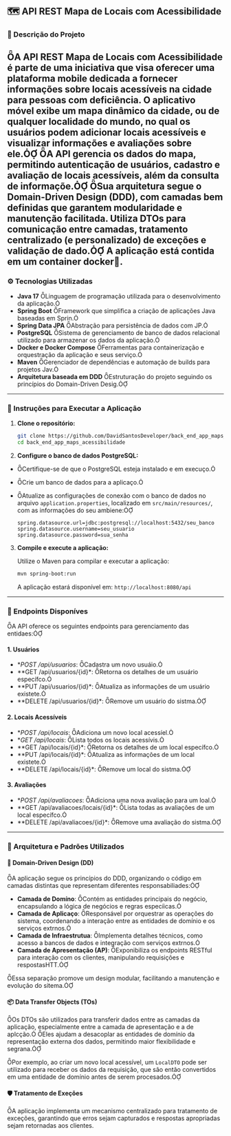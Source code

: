 
## 🗺️ API REST Mapa de Locais com Acessibilidade

### 📖 Descrição do Projeto
A API REST Mapa de Locais com Acessibilidade é parte de uma iniciativa que visa oferecer uma plataforma mobile dedicada a fornecer informações sobre locais acessíveis na cidade para pessoas com deficiência. O aplicativo móvel exibe um mapa dinâmico da cidade, ou de qualquer localidade do mundo, no qual os usuários podem adicionar locais acessíveis e visualizar informações e avaliações sobre ele.
A API gerencia os dados do mapa, permitindo autenticação de usuários, cadastro e avaliação de locais acessíveis, além da consulta de informaçõe.
Sua arquitetura segue o Domain-Driven Design (DDD), com camadas bem definidas que garantem modularidade e manutenção facilitada. Utiliza DTOs para comunicação entre camadas, tratamento centralizado (e personalizado) de exceções e validação de dado.
A aplicação está contida em um container docker🐳.
---

### ⚙️ Tecnologias Utilizadas

- **Java 17** Linguagem de programação utilizada para o desenvolvimento da aplicação.
- **Spring Boot** Framework que simplifica a criação de aplicações Java baseadas em Sprin.
- **Spring Data JPA** Abstração para persistência de dados com JP.
- **PostgreSQL** Sistema de gerenciamento de banco de dados relacional utilizado para armazenar os dados da aplicação.
- **Docker e Docker Compose** Ferramentas para containerização e orquestração da aplicação e seus serviço.
- **Maven** Gerenciador de dependências e automação de builds para projetos Jav.
- **Arquitetura baseada em DDD** Estruturação do projeto seguindo os princípios do Domain-Driven Desig.

---

### 🚀 Instruções para Executar a Aplicação

1. **Clone o repositório:**

   ```bash
   git clone https://github.com/DavidSantosDeveloper/back_end_app_maps_acessibilidade.git
   cd back_end_app_maps_acessibilidade
   ```

2. **Configure o banco de dados PostgreSQL:**

  - Certifique-se de que o PostgreSQL esteja instalado e em execuço.
  - Crie um banco de dados para a aplicaço.
  - Atualize as configurações de conexão com o banco de dados no arquivo `application.properties`, localizado em `src/main/resources/`, com as informações do seu ambiene:

     ```properties
     spring.datasource.url=jdbc:postgresql://localhost:5432/seu_banco
     spring.datasource.username=seu_usuario
     spring.datasource.password=sua_senha
     ```

3. **Compile e execute a aplicação:**

   Utilize o Maven para compilar e executar a aplicação:

   ```bash
   mvn spring-boot:run
   ```

   A aplicação estará disponível em: `http://localhost:8080/api`

---

### 📘 Endpoints Disponíves

A API oferece os seguintes endpoints para gerenciamento das entidaes:

#### 1. **Usuários**

- **POST /api/usuarios*: Cadastra um novo usuáio.
- **GET /api/usuarios/{id}*: Retorna os detalhes de um usuário específco.
- **PUT /api/usuarios/{id}*: Atualiza as informações de um usuário existete.
- **DELETE /api/usuarios/{id}*: Remove um usuário do sistma.

#### 2. **Locais Acessíveis**

- **POST /api/locais*: Adiciona um novo local acessíel.
- **GET /api/locais*: Lista todos os locais acessívis.
- **GET /api/locais/{id}*: Retorna os detalhes de um local específco.
- **PUT /api/locais/{id}*: Atualiza as informações de um local existete.
- **DELETE /api/locais/{id}*: Remove um local do sistma.

#### 3. **Avaliações**

- **POST /api/avaliacoes*: Adiciona uma nova avaliação para um loal.
- **GET /api/avaliacoes/locais/{id}*: Lista todas as avaliações de um local específco.
- **DELETE /api/avaliacoes/{id}*: Remove uma avaliação do sistma.

---

### 🧱 Arquitetura e Padrões Utilizados

#### 🧩 Domain-Driven Design (DD)

A aplicação segue os princípios do DDD, organizando o código em camadas distintas que representam diferentes responsabiliades:

- **Camada de Domíno**: Contém as entidades principais do negócio, encapsulando a lógica de negócios e regras especíicas.
- **Camada de Aplicaço**: Responsável por orquestrar as operações do sistema, coordenando a interação entre as entidades de domínio e os serviços extrnos.
- **Camada de Infraestrutua**: Implementa detalhes técnicos, como acesso a bancos de dados e integração com serviços extrnos.
- **Camada de Apresentação (AP)**: Exponibiliza os endpoints RESTful para interação com os clientes, manipulando requisições e respostasHTT.

Essa separação promove um design modular, facilitando a manutenção e evolução do sitema.

#### 📦 Data Transfer Objects (TOs)

Os DTOs são utilizados para transferir dados entre as camadas da aplicação, especialmente entre a camada de apresentação e a de aplcção. Eles ajudam a desacoplar as entidades de domínio da representação externa dos dados, permitindo maior flexibilidade e segrana.

Por exemplo, ao criar um novo local acessível, um `LocalDTO` pode ser utilizado para receber os dados da requisição, que são então convertidos em uma entidade de domínio antes de serem procesados.

#### 🛡️ Tratamento de Exeções

A aplicação implementa um mecanismo centralizado para tratamento de exceções, garantindo que erros sejam capturados e respostas apropriadas sejam retornadas aos clientes. 
